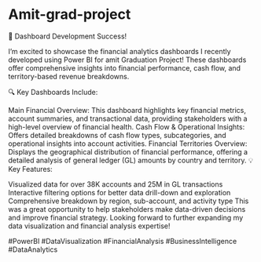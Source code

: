 # Amit-grad-project
🚀 Dashboard Development Success!

I’m excited to showcase the financial analytics dashboards I recently developed using Power BI for amit Graduation Project! These dashboards offer comprehensive insights into financial performance, cash flow, and territory-based revenue breakdowns.

🔍 Key Dashboards Include:

Main Financial Overview: This dashboard highlights key financial metrics, account summaries, and transactional data, providing stakeholders with a high-level overview of financial health.
Cash Flow & Operational Insights: Offers detailed breakdowns of cash flow types, subcategories, and operational insights into account activities.
Financial Territories Overview: Displays the geographical distribution of financial performance, offering a detailed analysis of general ledger (GL) amounts by country and territory.
💡 Key Features:

Visualized data for over 38K accounts and 25M in GL transactions
Interactive filtering options for better data drill-down and exploration
Comprehensive breakdown by region, sub-account, and activity type
This was a great opportunity to help stakeholders make data-driven decisions and improve financial strategy. Looking forward to further expanding my data visualization and financial analysis expertise!

#PowerBI #DataVisualization #FinancialAnalysis #BusinessIntelligence #DataAnalytics

